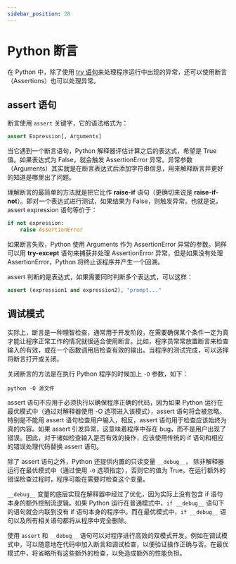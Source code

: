 ```yaml
---
sidebar_position: 28
---
```


# Python 断言



在 Python 中，除了使用 [try 语句](python-exceptions)来处理程序运行中出现的异常，还可以使用断言（Assertions）也可以处理异常。



## assert 语句

断言使用 `assert` 关键字，它的语法格式为：

```python showLineNumbers
assert Expression[, Arguments] 
```

当它遇到一个断言语句，Python 解释器评估计算之后的表达式，希望是 True 值。如果表达式为 False，就会触发 AssertionError 异常。异常参数（Arguments）其实就是在断言表达式后添加字符串信息，用来解释断言并更好的知道是哪里出了问题。

理解断言的最简单的方法就是把它比作 **raise-if** 语句（更确切来说是 **raise-if-not**）。即对一个表达式进行测试，如果结果为 False，则触发异常。也就是说，assert expression 语句等价于：

```python showLineNumbers
if not expression:
    raise AssertionError
```

如果断言失败，Python 使用 Arguments 作为 AssertionError 异常的参数。同样可以用 **try-except** 语句来捕获并处理 AssertionError 异常，但是如果没有处理 AssertionError，Python 将终止该程序并产生一个回溯。

assert 判断的是表达式，如果需要同时判断多个表达式，可以这样：

```python showLineNumbers
assert (expression1 and expression2), "prompt..."
```



## 调试模式

实际上，断言是一种理智检查，通常用于开发阶段，在需要确保某个条件一定为真才能让程序正常工作的情况就很适合使用断言。比如，程序员常常放置断言来检查输入的有效，或在一个函数调用后检查有效的输出。当程序的测试完成，可以选择将断言打开或关闭。

关闭断言的方法是在执行 Python 程序的时候加上 `-O` 参数，如下：

```shell
python -O 源文件
```

assert 语句不应用于必须执行以确保程序正确的代码，因为如果 Python 运行在最优模式中（通过对解释器使用 -O 选项进入该模式），assert 语句将会被忽略。特别是不能用 assert 语句检查用户输入，相反，assert 语句用于检查应该始终为真的内容。如果 assert 引发异常，这意味着程序中存在 bug，而不是用户出现了错误。因此，对于诸如检查输入是否有效的操作，应该使用传统的 if 语句和相应的错误处理代码替换 assert 语句。

除了 assert 语句之外，Python 还提供内置的只读变量 `__debug__`， 除非解释器运行在最优模式中（通过使用 `-O` 选项指定），否则它的值为 True。在运行额外的错误检查过程时，程序可能在需要时检查这个变量。

`__debug__` 变量的底层实现在解释器中经过了优化，因为实际上没有包含 if 语句本身的额外控制流逻辑。如果 Python 运行在普通模式中，`if __debug__` 语句下的语句就会内联到没有 if 语句本身的程序中。而在最优模式中，`if __debug__` 语句以及所有相关语句都将从程序中完全删除。

使用 `assert` 和 `__debug__` 语句可以对程序进行高效的双模式开发。例如在调试模式中，可以随意地在代码中加入断言和调试检查，以便验证操作正确与否。在最优模式中，将省略所有这些额外的检查，以免造成额外的性能负担。

